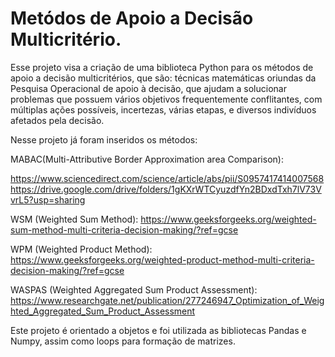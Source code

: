 # Metódos de Apoio a Decisão Multicritério.
Esse projeto visa a criação de uma biblioteca Python para os métodos de apoio a decisão multicritérios, que são: técnicas matemáticas oriundas da Pesquisa Operacional de apoio à decisão, que ajudam a solucionar problemas que possuem vários objetivos frequentemente conflitantes, com múltiplas ações possíveis, incertezas, várias etapas, e diversos indivíduos afetados pela decisão.

Nesse projeto já foram inseridos os métodos:

MABAC(Multi-Attributive Border Approximation area Comparison):

https://www.sciencedirect.com/science/article/abs/pii/S0957417414007568
https://drive.google.com/drive/folders/1gKXrWTCyuzdfYn2BDxdTxh7lV73VvrL5?usp=sharing

WSM (Weighted Sum Method):
https://www.geeksforgeeks.org/weighted-sum-method-multi-criteria-decision-making/?ref=gcse

WPM (Weighted Product Method):
https://www.geeksforgeeks.org/weighted-product-method-multi-criteria-decision-making/?ref=gcse

WASPAS (Weighted Aggregated Sum Product Assessment):
https://www.researchgate.net/publication/277246947_Optimization_of_Weighted_Aggregated_Sum_Product_Assessment

Este projeto é orientado a objetos e foi utilizada as bibliotecas Pandas e Numpy, assim como loops para formação de matrizes.

 
 
